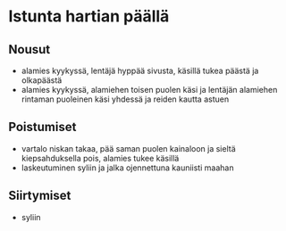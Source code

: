 # Istunta hartian päällä

## Nousut

- alamies kyykyssä, lentäjä hyppää sivusta, käsillä tukea päästä ja olkapäästä
- alamies kyykyssä, alamiehen toisen puolen käsi ja lentäjän alamiehen rintaman puoleinen käsi yhdessä ja reiden kautta astuen

## Poistumiset

- vartalo niskan takaa, pää saman puolen kainaloon ja sieltä kiepsahduksella pois, alamies tukee käsillä
- laskeutuminen syliin ja jalka ojennettuna kauniisti maahan

## Siirtymiset

- syliin
